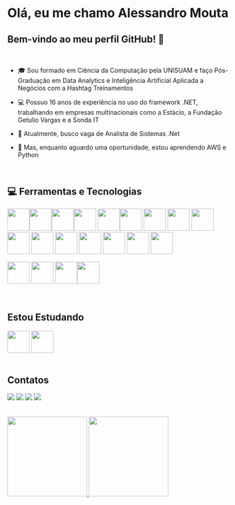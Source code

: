 # Olá, eu me chamo Alessandro Mouta
## Bem-vindo ao meu perfil GitHub! 👋
<br>

- :mortar_board: Sou formado em Ciência da Computação pela UNISUAM e faço Pós-Graduação em Data Analytics e Inteligência Artificial Aplicada a Negócios com a Hashtag Treinamentos
  
- 💻 Possuo 16 anos de experiência no uso do framework .NET, trabalhando em empresas multinacionais como a Estácio, a Fundação Getulio Vargas e a Sonda IT
  
- 🔭 Atualmente, busco vaga de Analista de Sistemas .Net
  
- 🌱 Mas, enquanto aguardo uma oportunidade, estou aprendendo AWS e Python
<br>

## 💻 Ferramentas e Tecnologias
<img loading="lazy" src="https://cdn.jsdelivr.net/gh/devicons/devicon@latest/icons/dotnetcore/dotnetcore-original.svg" width="50" height="50"/><img loading="lazy" src="https://cdn.jsdelivr.net/gh/devicons/devicon@latest/icons/entityframeworkcore/entityframeworkcore-original.svg" width="50" height="50"/><img loading="lazy" src="https://cdn.jsdelivr.net/gh/devicons/devicon@latest/icons/csharp/csharp-original.svg" width="50" height="50"/><img loading="lazy" src="https://cdn.jsdelivr.net/gh/devicons/devicon/icons/git/git-original.svg" width="50" height="50"/> <img loading="lazy" src="https://cdn.jsdelivr.net/gh/devicons/devicon@latest/icons/html5/html5-original-wordmark.svg" width="50" height="50"/><img loading="lazy" src="https://cdn.jsdelivr.net/gh/devicons/devicon@latest/icons/css3/css3-original-wordmark.svg" width="50" height="50"/>
<img loading="lazy" src="https://cdn.jsdelivr.net/gh/devicons/devicon@latest/icons/javascript/javascript-plain.svg" width="50" height="50"/>
<img loading="lazy" src="https://cdn.jsdelivr.net/gh/devicons/devicon@latest/icons/github/github-original-wordmark.svg" width="50" height="50"/> <img loading="lazy" src="https://cdn.jsdelivr.net/gh/devicons/devicon@latest/icons/visualstudio/visualstudio-original.svg" width="50" height="50"/>
<img loading="lazy" src="https://cdn.jsdelivr.net/gh/devicons/devicon@latest/icons/microsoftsqlserver/microsoftsqlserver-original.svg" width="50" height="50"/>
<img loading="lazy" src="https://cdn.jsdelivr.net/gh/devicons/devicon@latest/icons/oracle/oracle-original.svg" width="50" height="50"/> 
<img loading="lazy" src="https://cdn.jsdelivr.net/gh/devicons/devicon@latest/icons/mongodb/mongodb-original-wordmark.svg" width="50" height="50"/>
<img loading="lazy" src="https://cdn.jsdelivr.net/gh/devicons/devicon@latest/icons/docker/docker-original-wordmark.svg" width="50" height="50"/> 
<img loading="lazy" src="https://cdn.jsdelivr.net/gh/devicons/devicon@latest/icons/rabbitmq/rabbitmq-original-wordmark.svg" width="50" height="50"/> 
<img loading="lazy" src="https://cdn.jsdelivr.net/gh/devicons/devicon@latest/icons/angular/angular-original-wordmark.svg" width="50" height="50"/> 
<img loading="lazy" src="https://cdn.jsdelivr.net/gh/devicons/devicon@latest/icons/bootstrap/bootstrap-original-wordmark.svg" width="50" height="50"/> 

<img loading="lazy" src="https://cdn.jsdelivr.net/gh/devicons/devicon@latest/icons/nodejs/nodejs-original-wordmark.svg" width="50" height="50"/> <img loading="lazy" src="https://cdn.jsdelivr.net/gh/devicons/devicon@latest/icons/typescript/typescript-original.svg" width="50" height="50"/> <img loading="lazy" src="https://cdn.jsdelivr.net/gh/devicons/devicon@latest/icons/json/json-original.svg" width="50" height="50"/><img loading="lazy" src="https://cdn.jsdelivr.net/gh/devicons/devicon@latest/icons/xml/xml-original.svg" width="50" height="50"/>
         
            
          
          
                 
          
<br>       
          
## Estou Estudando
<img loading="lazy" src="https://cdn.jsdelivr.net/gh/devicons/devicon@latest/icons/amazonwebservices/amazonwebservices-original-wordmark.svg" width="50" height="50"/> <img loading="lazy" src="https://cdn.jsdelivr.net/gh/devicons/devicon@latest/icons/python/python-original-wordmark.svg" width="50" height="50"/>
<br>
<br>

## Contatos
<div>
<a href="https://www.instagram.com/almouta2019" target="_blank"><img loading="lazy" src="https://img.shields.io/badge/-Instagram-%23E4405F?style=for-the-badge&logo=instagram&logoColor=white" target="_blank"></a>
<a href = "mailto:almouta@hotmail.com"><img loading="lazy" src="https://img.shields.io/badge/Gmail-D14836?style=for-the-badge&logo=gmail&logoColor=white" target="_blank"></a>
<a href = "https://x.com/ALESSANDROMOUTA"><img loading="lazy" src="&https://img.shields.io/badge" target="_blank"></a>          
<a href="https://www.linkedin.com/in/alessandro-mouta" target="_blank"><img loading="lazy" src="https://img.shields.io/badge/-LinkedIn-%230077B5?style=for-the-badge&logo=linkedin&logoColor=white" target="_blank"></a>   
</div>            
<br>
<br>
<div>
<a href="https://github.com/AlMouta">
<img loading="lazy" height="180em" src="https://github-readme-stats.vercel.app/api/top-langs/?username=AlMouta&layout=compact&langs_count=7&theme=dracula"/>
<img loading="lazy" height="180em" src="https://github-readme-stats.vercel.app/api?username=AlMouta&show_icons=true&theme=dracula&include_all_commits=true&count_private=true"/>
</div>

<!--![Snake animation](https://github.com/AlMouta/AlMouta/blob/output/github-contribution-grid-snake.svg)-->
